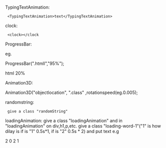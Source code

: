 


TypingTextAnimation:

     <TypingTextAnimation>text</TypingTextAnimation>


clock:

     <clock></clock


ProgressBar:

eg.

ProgressBar(".htmll","95%");    

<style>
 .htmll span::after{
  content: "20%";
}
.htmll span{
  width: 100%;
}

</style>

<progress-bars>
    <bar>
      <info>
        <span>html</span>
      </info>
      <progress-line class="htmll">
        <span></span>
      </progress-line>
    </bar>
 </progress-bars>






Animation3D:

Animation3D("objectlocation", ".class" ,rotationspeed(eg.0.005);



randomstring:

     give a class "randomString"
     

loadingAnimation:
     give a class "loadingAnimation"
     and in "loadingAnimation" on div,h1,p,etc. give a class "loading-word-1"("1" is how dilay is if is "1" 0.5s*1, if is "2" 0.5s * 2) and put text 
     e.g
     <div class="loadingAnimation">
<span class="loading-word-1">2</span>
<span class="loading-word-2">0</span>
<span class="loading-word-3">2</span>
<span class="loading-word-4">1</span></div>
     

